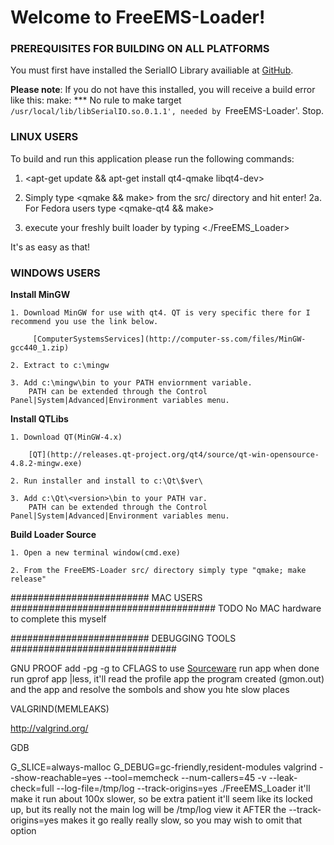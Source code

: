 # Welcome to FreeEMS-Loader!

### PREREQUISITES FOR BUILDING ON ALL PLATFORMS

You must first have installed the SerialIO Library availiable at
[GitHub](https://github.com/seank/FreeEMS-SerialIO).

**Please note**: If you do not have this installed, you will receive a build error like this:
make: *** No rule to make target `/usr/local/lib/libSerialIO.so.0.1.1', needed by `FreeEMS-Loader'.  Stop.


### LINUX USERS

To build and run this application please run the following commands:

1. <apt-get update && apt-get install  qt4-qmake libqt4-dev>

2. Simply type <qmake && make> from the src/ directory and hit enter!
2a. For Fedora users type <qmake-qt4 && make>

3. execute your freshly built loader by typing <./FreeEMS_Loader>

It's as easy as that!

### WINDOWS USERS
**Install MinGW**

	1. Download MinGW for use with qt4. QT is very specific there for I recommend you use the link below.

		 [ComputerSystemsServices](http://computer-ss.com/files/MinGW-gcc440_1.zip)

	2. Extract to c:\mingw

	3. Add c:\mingw\bin to your PATH enviornment variable.
		PATH can be extended through the Control Panel|System|Advanced|Environment variables menu.

**Install QTLibs**

	1. Download QT(MinGW-4.x)

		[QT](http://releases.qt-project.org/qt4/source/qt-win-opensource-4.8.2-mingw.exe)

	2. Run installer and install to c:\Qt\$ver\

	3. Add c:\Qt\<version>\bin to your PATH var.
		PATH can be extended through the Control Panel|System|Advanced|Environment variables menu.

**Build Loader Source**
	
	1. Open a new terminal window(cmd.exe)

	2. From the FreeEMS-Loader src/ directory simply type "qmake; make release"

######################### MAC USERS #####################################
TODO
No MAC hardware to complete this myself




######################### DEBUGGING TOOLS ##############################

GNU PROOF
add -pg -g  to CFLAGS to use [Sourceware](http://sourceware.org/binutils/docs/gprof/)
run app
when done run gprof app |less,  it'll read the profile app the program created (gmon.out) and the app and resolve the sombols and show you hte slow places

VALGRIND(MEMLEAKS)

http://valgrind.org/

GDB


 G_SLICE=always-malloc G_DEBUG=gc-friendly,resident-modules valgrind --show-reachable=yes --tool=memcheck --num-callers=45 -v --leak-check=full --log-file=/tmp/log  --track-origins=yes ./FreeEMS_Loader
 it'll make it run about 100x slower,  so be extra patient
 it'll seem like its locked up,  but its really not
 the main log will be /tmp/log
 view it AFTER 
 the  --track-origins=yes   makes it go really really slow,  so you may wish to omit that option

